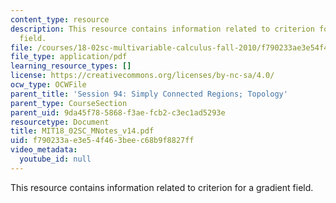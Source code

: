 ```yaml
---
content_type: resource
description: This resource contains information related to criterion for a gradient
  field.
file: /courses/18-02sc-multivariable-calculus-fall-2010/f790233ae3e54f463beec68b9f8827ff_MIT18_02SC_MNotes_v14.pdf
file_type: application/pdf
learning_resource_types: []
license: https://creativecommons.org/licenses/by-nc-sa/4.0/
ocw_type: OCWFile
parent_title: 'Session 94: Simply Connected Regions; Topology'
parent_type: CourseSection
parent_uid: 9da45f78-5868-f3ae-fcb2-c3ec1ad5293e
resourcetype: Document
title: MIT18_02SC_MNotes_v14.pdf
uid: f790233a-e3e5-4f46-3bee-c68b9f8827ff
video_metadata:
  youtube_id: null
---
```

This resource contains information related to criterion for a gradient field.